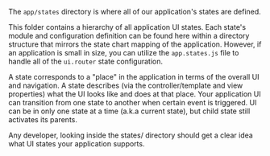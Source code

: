 The `app/states` directory is where all of our application's states are defined.

This folder contains a hierarchy of all application UI states. Each state's module and configuration definition can be 
found here within a directory structure that mirrors the state chart mapping of the application.  However, if an application is small in size, you can utilize the 
`app.states.js` file to handle all of the `ui.router` state configuration.

A state corresponds to a "place" in the application in terms of the overall UI and navigation. 
A state describes (via the controller/template and view properties) what the UI looks like and does at that place. 
Your application UI can transition from one state to another when certain event is triggered. 
UI can be in only one state at a time (a.k.a current state), but child state still activates its parents. 

Any developer, looking inside the states/ directory should get a clear idea what UI states your application supports.